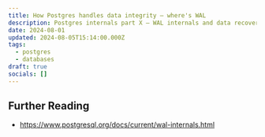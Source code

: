 ```yaml
---
title: How Postgres handles data integrity – where's WAL
description: Postgres internals part X – WAL internals and data recovery
date: 2024-08-01
updated: 2024-08-05T15:14:00.000Z
tags:
  - postgres
  - databases
draft: true
socials: []
---
```


## Further Reading

- https://www.postgresql.org/docs/current/wal-internals.html
